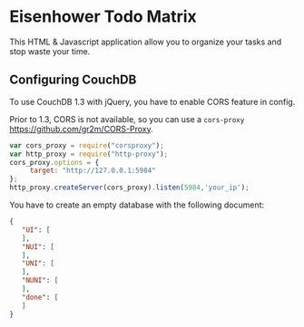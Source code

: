# Eisenhower Todo Matrix

This HTML & Javascript application allow you to organize your tasks and stop waste your time.

## Configuring CouchDB

To use CouchDB 1.3 with jQuery, you have to enable CORS feature in config.

Prior to 1.3, CORS is not available, so you can use a `cors-proxy` <https://github.com/gr2m/CORS-Proxy>.

``` javascript
var cors_proxy = require("corsproxy");
var http_proxy = require("http-proxy");
cors_proxy.options = {
     target: "http://127.0.0.1:5984"
};
http_proxy.createServer(cors_proxy).listen(5984,'your_ip');
```

You have to create an empty database with the following document:
``` json
{
   "UI": [
   ],
   "NUI": [
   ],
   "UNI": [
   ],
   "NUNI": [
   ],
   "done": [
   ]
}
```
